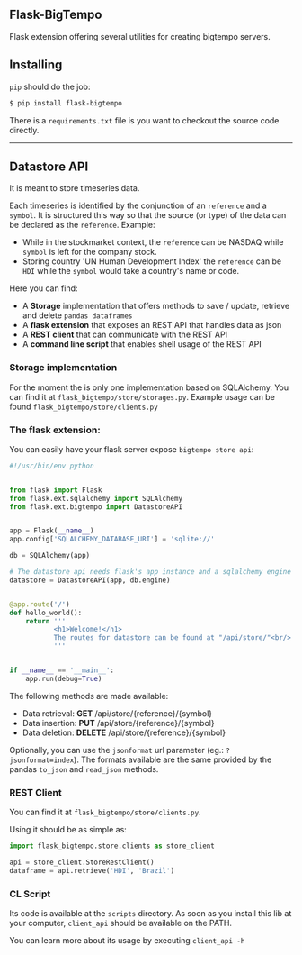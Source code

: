 Flask-BigTempo
--------------

Flask extension offering several utilities for creating bigtempo servers.

## Installing

`pip` should do the job:
```bash
$ pip install flask-bigtempo
```

There is a `requirements.txt` file is you want to checkout the source code directly.

-------------------------------------------------------------------------------

## Datastore API
It is meant to store timeseries data.

Each timeseries is identified by the conjunction of an `reference` and a `symbol`.
It is structured this way so that the source (or type) of the data can be declared as the `reference`.
Example:
- While in the stockmarket context, the `reference` can be NASDAQ while `symbol` is left for the company stock.
- Storing country 'UN Human Development Index' the `reference` can be `HDI` while the `symbol` would take a country's name or code.

Here you can find:

- A __Storage__ implementation that offers methods to save / update, retrieve and delete `pandas dataframes`
- A __flask extension__ that exposes an REST API that handles data as json
- A __REST client__ that can communicate with the REST API
- A __command line script__ that enables shell usage of the REST API

### Storage implementation
For the moment the is only one implementation based on SQLAlchemy.
You can find it at `flask_bigtempo/store/storages.py`.
Example usage can be found `flask_bigtempo/store/clients.py`


### The flask extension:
You can easily have your flask server expose `bigtempo store api`:
```python
#!/usr/bin/env python


from flask import Flask
from flask.ext.sqlalchemy import SQLAlchemy
from flask.ext.bigtempo import DatastoreAPI


app = Flask(__name__)
app.config['SQLALCHEMY_DATABASE_URI'] = 'sqlite://'

db = SQLAlchemy(app)

# The datastore api needs flask's app instance and a sqlalchemy engine
datastore = DatastoreAPI(app, db.engine)


@app.route('/')
def hello_world():
    return '''
           <h1>Welcome!</h1>
           The routes for datastore can be found at "/api/store/"<br/>
           '''


if __name__ == '__main__':
    app.run(debug=True)
```

The following methods are made available:

- Data retrieval: __GET__ /api/store/{reference}/{symbol}
- Data insertion: __PUT__ /api/store/{reference}/{symbol}
- Data deletion: __DELETE__ /api/store/{reference}/{symbol}

Optionally, you can use the `jsonformat` url parameter (eg.: `?jsonformat=index`).
The formats available are the same provided by the pandas `to_json` and `read_json` methods.


### REST Client
You can find it at `flask_bigtempo/store/clients.py`.

Using it should be as simple as:
```python
import flask_bigtempo.store.clients as store_client

api = store_client.StoreRestClient()
dataframe = api.retrieve('HDI', 'Brazil')
```


### CL Script
Its code is available at the `scripts` directory.
As soon as you install this lib at your computer, `client_api` should be available on the PATH.

You can learn more about its usage by executing `client_api -h`
